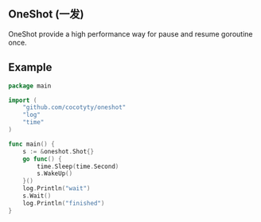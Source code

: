 OneShot (一发)
---
OneShot provide a high performance way for pause and resume goroutine once.

## Example

```go
package main

import (
	"github.com/cocotyty/oneshot"
	"log"
	"time"
)

func main() {
	s := &oneshot.Shot{}
	go func() {
		time.Sleep(time.Second)
		s.WakeUp()
	}()
	log.Println("wait")
	s.Wait()
	log.Println("finished")
}
```